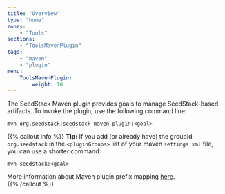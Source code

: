 ```yaml
---
title: "Overview"
type: "home"
zones:
    - "Tools"
sections:
    - "ToolsMavenPlugin"
tags:
    - "maven"
    - "plugin"
menu:
    ToolsMavenPlugin:
        weight: 10
---
```


The SeedStack Maven plugin provides goals to manage SeedStack-based artifacts. To invoke the plugin, use the following 
command line:

    mvn org.seedstack:seedstack-maven-plugin:<goal>

{{% callout info %}}
**Tip:** If you add (or already have) the groupId `org.seedstack` in the `<pluginGroups>` list of 
your maven `settings.xml` file, you can use a shorter command:
 
    mvn seedstack:<goal>
                
More information about Maven plugin prefix mapping [here](http://maven.apache.org/guides/introduction/introduction-to-plugin-prefix-mapping.html).        
{{% /callout %}}
